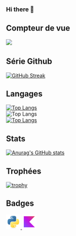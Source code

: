 ### Hi there 👋

## Compteur de vue

![](https://komarev.com/ghpvc/?username=Gabin221&color=green)

## Série Github

[![GitHub Streak](https://github-readme-streak-stats.herokuapp.com/?user=Gabin221)](https://git.io/streak-stats)


## Langages

[![Top Langs](https://github-readme-stats.vercel.app/api/top-langs/?username=Gabin221)](https://github.com/anuraghazra/github-readme-stats)  
![Top Langs](https://github-readme-stats.vercel.app/api/top-langs/?username=Gabin221&langs_count=20)  
[![Top Langs](https://github-readme-stats.vercel.app/api/top-langs/?username=Gabin221&langs_count=20)](https://github.com/anuraghazra/github-readme-stats)  

## Stats

[![Anurag's GitHub stats](https://github-readme-stats.vercel.app/api?username=Gabin221)](https://github.com/anuraghazra/github-readme-stats)

## Trophées

[![trophy](https://github-profile-trophy.vercel.app/?username=Gabin221)](https://github.com/ryo-ma/github-profile-trophy)  

## Badges

<p align="left">
  <a href="https://www.python.org" target="_blank"> 
    <img src="https://github.com/devicons/devicon/blob/master/icons/python/python-original.svg" alt="python" width="40" height="40"/> 
  </a> 
  <a href="https://kotlinlang.org/" target="_blank"> 
    <img src="https://github.com/devicons/devicon/blob/master/icons/kotlin/kotlin-original.svg" alt="kotlin" width="40" height="40"/> 
  </a> 
</p>
